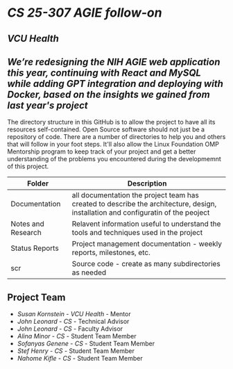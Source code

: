 # *CS 25-307 AGIE follow-on*
## *VCU Health*
## *We’re redesigning the NIH AGIE web application this year, continuing with React and MySQL while adding GPT integration and deploying with Docker, based on the insights we gained from last year's project*
The directory structure in this GitHub is to allow the project to have all its resources self-contained.
Open Source software should not just be a repository of code.  There are a number of directories to help you and others that will 
follow in your foot steps.  It'll also allow the Linux Foundation OMP Mentorship program to keep track of your project and get
a better understanding of the problems you encountered during the developmemnt of this project.

| Folder | Description |
|---|---|
| Documentation |  all documentation the project team has created to describe the architecture, design, installation and configuratin of the peoject |
| Notes and Research | Relavent information useful to understand the tools and techniques used in the project |
| Status Reports | Project management documentation - weekly reports, milestones, etc. |
| scr | Source code - create as many subdirectories as needed |

## Project Team
- *Susan Kornstein*  - *VCU Health* - Mentor
- *John Leonard* - *CS* - Technical Advisor
- *John Leonard* - *CS* - Faculty Advisor
- *Alina Minor* - *CS* - Student Team Member
- *Sofanyas Genene* - *CS* - Student Team Member
- *Stef Henry* - *CS* - Student Team Member
- *Nahome Kifle* - *CS* - Student Team Member
